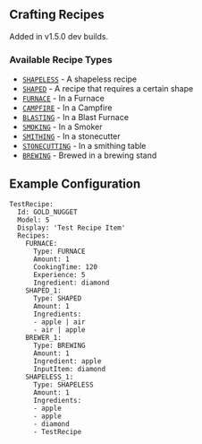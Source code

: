 Crafting Recipes
----------------
Added in v1.5.0 dev builds.

### Available Recipe Types
- [`SHAPELESS`](Recipes/Shapeless) - A shapeless recipe
- [`SHAPED`](Recipes/Shaped) - A recipe that requires a certain shape
- [`FURNACE`](Recipes/Furnace) - In a Furnace
- [`CAMPFIRE`](Recipes/Furnace) - In a Campfire
- [`BLASTING`](Recipes/Furnace) - In a Blast Furnace
- [`SMOKING`](Recipes/Furnace) - In a Smoker
- [`SMITHING`](Recipes/Stonecutting) - In a stonecutter
- [`STONECUTTING`](Recipes/Smithing) - In a smithing table
- [`BREWING`](Recipes/Brewing) - Brewed in a brewing stand

Example Configuration
---------------------
```
TestRecipe:
  Id: GOLD_NUGGET
  Model: 5
  Display: 'Test Recipe Item'
  Recipes:
    FURNACE:
      Type: FURNACE
      Amount: 1
      CookingTime: 120
      Experience: 5
      Ingredient: diamond
    SHAPED_1:
      Type: SHAPED
      Amount: 1
      Ingredients:
      - apple | air
      - air | apple
    BREWER_1:
      Type: BREWING
      Amount: 1
      Ingredient: apple
      InputItem: diamond
    SHAPELESS_1:
      Type: SHAPELESS
      Amount: 1
      Ingredients:
      - apple
      - apple
      - diamond
      - TestRecipe
```